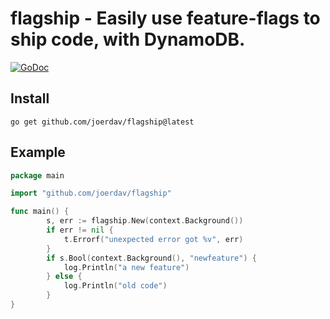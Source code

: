 # flagship - Easily use feature-flags to ship code, with DynamoDB.

[![GoDoc](http://godoc.org/github.com/yosssi/gohtml?status.png)](http://godoc.org/github.com/joerdav/flagship)

## Install

```
go get github.com/joerdav/flagship@latest
```
## Example

``` go
package main

import "github.com/joerdav/flagship"

func main() {
		s, err := flagship.New(context.Background())
		if err != nil {
			t.Errorf("unexpected error got %v", err)
		}
		if s.Bool(context.Background(), "newfeature") {
			log.Println("a new feature")
		} else {
			log.Println("old code")
		}
}
```
